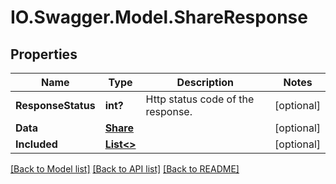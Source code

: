 # IO.Swagger.Model.ShareResponse
## Properties

Name | Type | Description | Notes
------------ | ------------- | ------------- | -------------
**ResponseStatus** | **int?** | Http status code of the response. | [optional] 
**Data** | [**Share**](Share.md) |  | [optional] 
**Included** | [**List&lt;&gt;**](.md) |  | [optional] 

[[Back to Model list]](../README.md#documentation-for-models) [[Back to API list]](../README.md#documentation-for-api-endpoints) [[Back to README]](../README.md)

